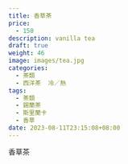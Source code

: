 ```yaml
---
title: 香草茶
price:
  - 150
description: vanilla tea
draft: true
weight: 46
image: images/tea.jpg
categories:
  - 茶類
  - 西洋茶  冷／熱
tags:
  - 茶類
  - 錫蘭茶
  - 斯里蘭卡
  - 香草
date: 2023-08-11T23:15:08+08:00
---
```


 香草茶
